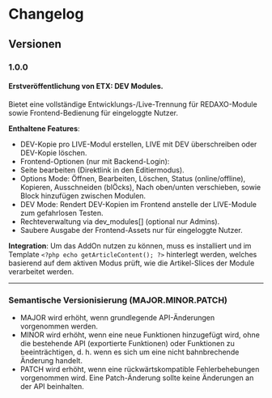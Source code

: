 # Changelog

## Versionen

### 1.0.0

#### Erstveröffentlichung von ETX: DEV Modules.

Bietet eine vollständige Entwicklungs-/Live-Trennung für REDAXO-Module sowie Frontend-Bedienung für eingeloggte Nutzer.

**Enthaltene Features**:

- DEV-Kopie pro LIVE-Modul erstellen, LIVE mit DEV überschreiben oder DEV-Kopie löschen.
- Frontend-Optionen (nur mit Backend-Login):
- Seite bearbeiten (Direktlink in den Editiermodus).
- Options Mode: Öffnen, Bearbeiten, Löschen, Status (online/offline), Kopieren, Ausschneiden (blÖcks), Nach oben/unten verschieben, sowie Block hinzufügen zwischen Modulen.
- DEV Mode: Rendert DEV-Kopien im Frontend anstelle der LIVE-Module zum gefahrlosen Testen.
- Rechteverwaltung via dev_modules[] (optional nur Admins).
- Saubere Ausgabe der Frontend-Assets nur für eingeloggte Nutzer.

**Integration**:
Um das AddOn nutzen zu können, muss es installiert und im Template `<?php echo getArticleContent(); ?>` hinterlegt werden, welches basierend auf dem aktiven Modus prüft, wie die Artikel-Slices der Module verarbeitet werden.

---

### Semantische Versionisierung (MAJOR.MINOR.PATCH)

- MAJOR wird erhöht, wenn grundlegende API-Änderungen vorgenommen werden.
- MINOR wird erhöht, wenn eine neue Funktionen hinzugefügt wird, ohne die bestehende API (exportierte Funktionen) oder Funktionen zu beeinträchtigen, d. h. wenn es sich um eine nicht bahnbrechende Änderung handelt.
- PATCH wird erhöht, wenn eine rückwärtskompatible Fehlerbehebungen vorgenommen wird. Eine Patch-Änderung sollte keine Änderungen an der API beinhalten.
